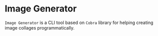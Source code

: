 # Image Generator

`Image Generator` is a CLI tool based on `Cobra` library for helping creating image collages programmatically.
